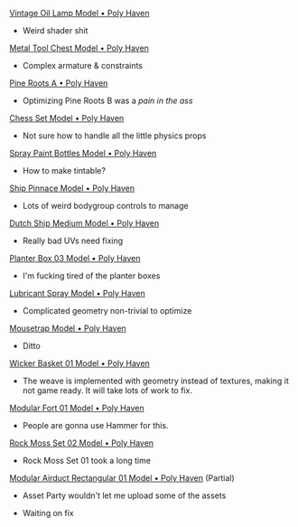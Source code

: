 [Vintage Oil Lamp Model • Poly Haven](https://polyhaven.com/a/vintage_oil_lamp)

- Weird shader shit

[Metal Tool Chest Model • Poly Haven](https://polyhaven.com/a/metal_tool_chest)

- Complex armature & constraints

[Pine Roots A • Poly Haven](https://polyhaven.com/a/pine_roots)

- Optimizing Pine Roots B was a *pain in the ass*

[Chess Set Model • Poly Haven](https://polyhaven.com/a/chess_set)

- Not sure how to handle all the little physics props

[Spray Paint Bottles Model • Poly Haven](https://polyhaven.com/a/spray_paint_bottles)

- How to make tintable?

[Ship Pinnace Model • Poly Haven](https://polyhaven.com/a/ship_pinnace)

- Lots of weird bodygroup controls to manage

[Dutch Ship Medium Model • Poly Haven](https://polyhaven.com/a/dutch_ship_medium)

- Really bad UVs need fixing

[Planter Box 03 Model • Poly Haven](https://polyhaven.com/a/planter_box_03)

- I'm fucking tired of the planter boxes

[Lubricant Spray Model • Poly Haven](https://polyhaven.com/a/lubricant_spray)

- Complicated geometry non-trivial to optimize

[Mousetrap Model • Poly Haven](https://polyhaven.com/a/mousetrap)

- Ditto

[Wicker Basket 01 Model • Poly Haven](https://polyhaven.com/a/wicker_basket_01)

- The weave is implemented with geometry instead of textures, making it not game ready. It will take lots of work to fix.

[Modular Fort 01 Model • Poly Haven](https://polyhaven.com/a/modular_fort_01)

- People are gonna use Hammer for this.

[Rock Moss Set 02 Model • Poly Haven](https://polyhaven.com/a/rock_moss_set_02)

- Rock Moss Set 01 took a long time

[Modular Airduct Rectangular 01 Model • Poly Haven](https://polyhaven.com/a/modular_airduct_rectangular_01) (Partial)

- Asset Party wouldn't let me upload some of the assets

- Waiting on fix
